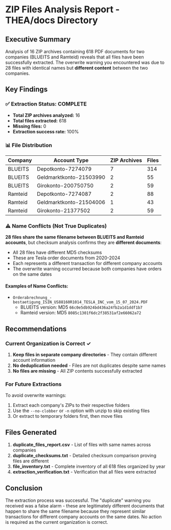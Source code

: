 # ZIP Files Analysis Report - THEA/docs Directory

## Executive Summary

Analysis of 16 ZIP archives containing 618 PDF documents for two companies (BLUEITS and Ramteid) reveals that all files have been successfully extracted. The overwrite warning you encountered was due to 28 files with identical names but **different content** between the two companies.

## Key Findings

### ✅ Extraction Status: COMPLETE
- **Total ZIP archives analyzed:** 16
- **Total files extracted:** 618
- **Missing files:** 0
- **Extraction success rate:** 100%

### 📊 File Distribution

| Company | Account Type | ZIP Archives | Files |
|---------|-------------|--------------|-------|
| BLUEITS | Depotkonto-7274079 | 7 | 314 |
| BLUEITS | Geldmarktkonto-21503990 | 2 | 55 |
| BLUEITS | Girokonto-200750750 | 2 | 59 |
| Ramteid | Depotkonto-7274087 | 2 | 88 |
| Ramteid | Geldmarktkonto-21504006 | 1 | 43 |
| Ramteid | Girokonto-21377502 | 2 | 59 |

### ⚠️ Name Conflicts (Not True Duplicates)

**28 files share the same filename between BLUEITS and Ramteid accounts**, but checksum analysis confirms they are **different documents**:

- All 28 files have different MD5 checksums
- These are Tesla order documents from 2020-2024
- Each represents a different transaction for different company accounts
- The overwrite warning occurred because both companies have orders on the same dates

#### Examples of Name Conflicts:
- `Orderabrechnung_-bestaetigung_ISIN_US88160R1014_TESLA_INC_vom_15_07_2024.PDF`
  - BLUEITS version: MD5 `66c0e5db924bd436a24fb2a1d1ddf1b7`
  - Ramteid version: MD5 `8085c1301f6dc2f38531af2e66062a72`

## Recommendations

### Current Organization is Correct ✓
1. **Keep files in separate company directories** - They contain different account information
2. **No deduplication needed** - Files are not duplicates despite same names
3. **No files are missing** - All ZIP contents successfully extracted

### For Future Extractions
To avoid overwrite warnings:
1. Extract each company's ZIPs to their respective folders
2. Use the `--no-clobber` or `-n` option with unzip to skip existing files
3. Or extract to temporary folders first, then move files

## Files Generated

1. **duplicate_files_report.csv** - List of files with same names across companies
2. **duplicate_checksums.txt** - Detailed checksum comparison proving files are different
3. **file_inventory.txt** - Complete inventory of all 618 files organized by year
4. **extraction_verification.txt** - Verification that all files were extracted

## Conclusion

The extraction process was successful. The "duplicate" warning you received was a false alarm - these are legitimately different documents that happen to share the same filename because they represent similar transactions for different company accounts on the same dates. No action is required as the current organization is correct.